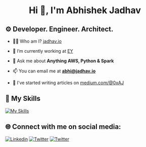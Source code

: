 <h1 align="center">Hi 👋, I'm Abhishek Jadhav</h1>
<h2 align="left">⚙️ Developer. Engineer. Architect.</h2>

- 👨‍💻 Who am I? [jadhav.io](https://jadhav.io)

- 🔭 I’m currently working at [EY](https://www.ey.com/)

- 💬 Ask me about **Anything AWS, Python & Spark**

- 📫 You can email me at **abhi@jadhav.io**

- 📝 I've started writing articles on [medium.com/@0xAJ](https://medium.com/@0xAJ)

<h2 align="left">🦾 My Skills</h2>

[![My Skills](https://skillicons.dev/icons?i=aws,py,bash,git,linux,postgres,github,githubactions,latex)](https://github.com/0xAJX)

<h2 align="left">🌐 Connect with me on social media:</h2>

[![Linkedin](https://skillicons.dev/icons?i=linkedin)](https://linkedin.com/in/0xaj)
[![Twitter](https://skillicons.dev/icons?i=twitter)](https://twitter.com/0xAJX0)
[![Twitter](https://skillicons.dev/icons?i=notion)](https://www.notion.com/@0xaj)

